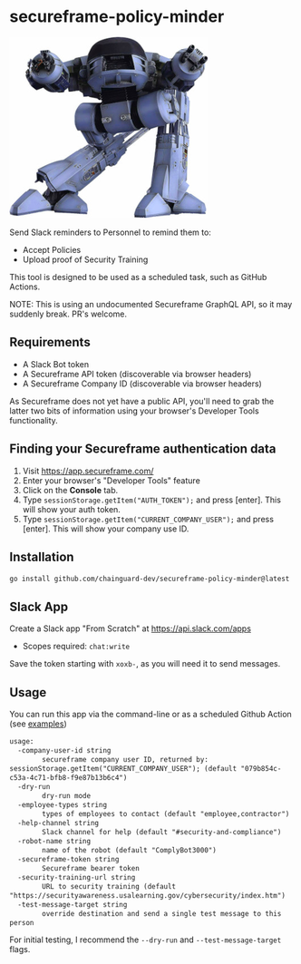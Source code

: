 # secureframe-policy-minder

![secureframe-policy-minder](images/logo.jpg?raw=true "secureframe-policy-minder logo")

Send Slack reminders to Personnel to remind them to:

* Accept Policies
* Upload proof of Security Training

This tool is designed to be used as a scheduled task, such as GitHub Actions.

NOTE: This is using an undocumented Secureframe GraphQL API, so it may suddenly break. PR's welcome.

## Requirements

* A Slack Bot token 
* A Secureframe API token (discoverable via browser headers)
* A Secureframe Company ID (discoverable via browser headers)

As Secureframe does not yet have a public API, you'll need to grab the latter two bits of information using your browser's Developer Tools functionality.

## Finding your Secureframe authentication data

1. Visit <https://app.secureframe.com/>
2. Enter your browser's "Developer Tools" feature
3. Click on the **Console** tab.
4. Type `sessionStorage.getItem("AUTH_TOKEN");` and press [enter]. This will show your auth token.
5. Type `sessionStorage.getItem("CURRENT_COMPANY_USER");` and press [enter]. This will show your company use ID.

## Installation

```shell
go install github.com/chainguard-dev/secureframe-policy-minder@latest
```

## Slack App

Create a Slack app "From Scratch" at https://api.slack.com/apps

- Scopes required: `chat:write`

Save the token starting with `xoxb-`, as you will need it to send messages.

## Usage

You can run this app via the command-line or as a scheduled Github Action (see [examples](examples))

```
usage:
  -company-user-id string
    	secureframe company user ID, returned by: sessionStorage.getItem("CURRENT_COMPANY_USER"); (default "079b854c-c53a-4c71-bfb8-f9e87b13b6c4")
  -dry-run
    	dry-run mode
  -employee-types string
    	types of employees to contact (default "employee,contractor")
  -help-channel string
    	Slack channel for help (default "#security-and-compliance")
  -robot-name string
    	name of the robot (default "ComplyBot3000")
  -secureframe-token string
    	Secureframe bearer token
  -security-training-url string
    	URL to security training (default "https://securityawareness.usalearning.gov/cybersecurity/index.htm")
  -test-message-target string
    	override destination and send a single test message to this person
```

For initial testing, I recommend the `--dry-run` and `--test-message-target` flags.
